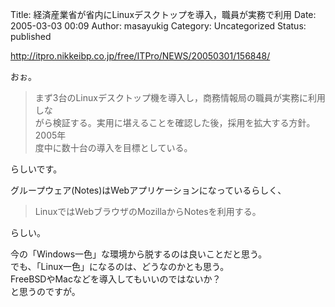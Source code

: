 Title: 経済産業省が省内にLinuxデスクトップを導入，職員が実務で利用
Date: 2005-03-03 00:09
Author: masayukig
Category: Uncategorized
Status: published

<http://itpro.nikkeibp.co.jp/free/ITPro/NEWS/20050301/156848/>

おぉ。  

> まず3台のLinuxデスクトップ機を導入し，商務情報局の職員が実務に利用しな  
> がら検証する。実用に堪えることを確認した後，採用を拡大する方針。2005年  
> 度中に数十台の導入を目標としている。

らしいです。

グループウェア(Notes)はWebアプリケーションになっているらしく、  

> LinuxではWebブラウザのMozillaからNotesを利用する。

らしい。

今の「Windows一色」な環境から脱するのは良いことだと思う。  
でも、「Linux一色」になるのは、どうなのかとも思う。  
FreeBSDやMacなどを導入してもいいのではないか？  
と思うのですが。
